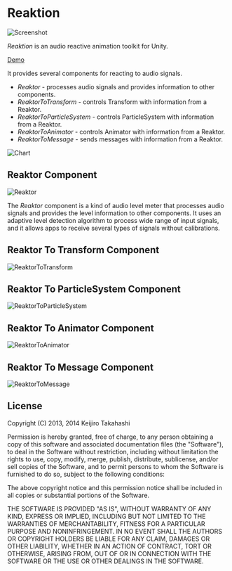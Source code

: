 Reaktion
========

![Screenshot](http://keijiro.github.io/Reaktion/screenshot.png)

*Reaktion* is an audio reactive animation toolkit for Unity.

[Demo](https://vine.co/v/h2H5Iqi3e3V)

It provides several components for reacting to audio signals.

- *Reaktor* - processes audio signals and provides information to other components.
- *ReaktorToTransform* - controls Transform with information from a Reaktor.
- *ReaktorToParticleSystem* - controls ParticleSystem with information from a Reaktor.
- *ReaktorToAnimator* - controls Animator with information from a Reaktor.
- *ReaktorToMessage* - sends messages with information from a Reaktor.

![Chart](http://keijiro.github.io/Reaktion/abstract.png)

Reaktor Component
-----------------

![Reaktor](http://keijiro.github.io/Reaktion/inspector-reaktor.png)

The *Reaktor* component is a kind of audio level meter that processes audio
signals and provides the level information to other components. It uses an
adaptive level detection algorithm to process wide range of input signals,
and it allows apps to receive several types of signals without calibrations.

Reaktor To Transform Component
------------------------------

![ReaktorToTransform](http://keijiro.github.io/Reaktion/inspector-transform.png)

Reaktor To ParticleSystem Component
-----------------------------------

![ReaktorToParticleSystem](http://keijiro.github.io/Reaktion/inspector-particle.png)

Reaktor To Animator Component
-----------------------------

![ReaktorToAnimator](http://keijiro.github.io/Reaktion/inspector-animator.png)

Reaktor To Message Component
----------------------------

![ReaktorToMessage](http://keijiro.github.io/Reaktion/inspector-message.png)

License
-------

Copyright (C) 2013, 2014 Keijiro Takahashi

Permission is hereby granted, free of charge, to any person obtaining a copy of
this software and associated documentation files (the "Software"), to deal in
the Software without restriction, including without limitation the rights to
use, copy, modify, merge, publish, distribute, sublicense, and/or sell copies of
the Software, and to permit persons to whom the Software is furnished to do so,
subject to the following conditions:

The above copyright notice and this permission notice shall be included in all
copies or substantial portions of the Software.

THE SOFTWARE IS PROVIDED "AS IS", WITHOUT WARRANTY OF ANY KIND, EXPRESS OR
IMPLIED, INCLUDING BUT NOT LIMITED TO THE WARRANTIES OF MERCHANTABILITY, FITNESS
FOR A PARTICULAR PURPOSE AND NONINFRINGEMENT. IN NO EVENT SHALL THE AUTHORS OR
COPYRIGHT HOLDERS BE LIABLE FOR ANY CLAIM, DAMAGES OR OTHER LIABILITY, WHETHER
IN AN ACTION OF CONTRACT, TORT OR OTHERWISE, ARISING FROM, OUT OF OR IN
CONNECTION WITH THE SOFTWARE OR THE USE OR OTHER DEALINGS IN THE SOFTWARE.
